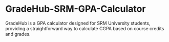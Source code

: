 # GradeHub-SRM-GPA-Calculator
GradeHub is a GPA calculator designed for SRM University students, providing a straightforward way to calculate CGPA based on course credits and grades.
